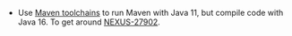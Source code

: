 * Use 
[Maven toolchains](http://maven.apache.org/guides/mini/guide-using-toolchains.html) 
to run Maven with Java 11,
but compile code with Java 16.
To get around [NEXUS-27902](https://issues.sonatype.org/browse/NEXUS-27902).